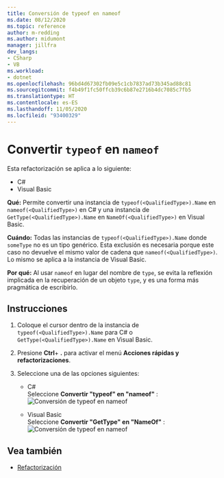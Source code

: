 ```yaml
---
title: Conversión de typeof en nameof
ms.date: 08/12/2020
ms.topic: reference
author: m-redding
ms.author: midumont
manager: jillfra
dev_langs:
- CSharp
- VB
ms.workload:
- dotnet
ms.openlocfilehash: 96bd4d67302fb09e5c1cb7837ad73b345ad88c81
ms.sourcegitcommit: f4b49f1fc50ffcb39c6b87e2716b4dc7085c7fb5
ms.translationtype: HT
ms.contentlocale: es-ES
ms.lasthandoff: 11/05/2020
ms.locfileid: "93400329"
---
```

# <a name="convert-typeof-to-nameof"></a>Convertir `typeof` en `nameof`

Esta refactorización se aplica a lo siguiente:

- C#
- Visual Basic

**Qué:** Permite convertir una instancia de `typeof(<QualifiedType>).Name` en `nameof(<QualifiedType>)` en C# y una instancia de `GetType(<QualifiedType>).Name` en `NameOf(<QualifiedType>)` en Visual Basic.

**Cuándo:**  Todas las instancias de `typeof(<QualifiedType>).Name` donde `someType` no es un tipo genérico. Esta exclusión es necesaria porque este caso no devuelve el mismo valor de cadena que `nameof(<QualifiedType>)`. Lo mismo se aplica a la instancia de Visual Basic.

**Por qué:** Al usar `nameof` en lugar del nombre de `type`, se evita la reflexión implicada en la recuperación de un objeto `type`, y es una forma más pragmática de escribirlo.

## <a name="how-to"></a>Instrucciones

1. Coloque el cursor dentro de la instancia de `typeof(<QualifiedType>).Name` para C# o `GetType(<QualifiedType>).Name` en Visual Basic.

2. Presione **Ctrl**+ **.** para activar el menú **Acciones rápidas y refactorizaciones**.

3. Seleccione una de las opciones siguientes:

    - C#
      <br>Seleccione **Convertir "typeof" en "nameof"** : ![Conversión de typeof en nameof](media/convert-type-of.PNG)

    - Visual Basic
      <br>Seleccione **Convertir "GetType" en "NameOf"** : ![Conversión de typeof en nameof](media/convert-get-type.PNG)

## <a name="see-also"></a>Vea también

- [Refactorización](../refactoring-in-visual-studio.md)

